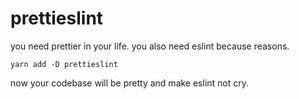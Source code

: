 # prettieslint

you need prettier in your life. you also need eslint because reasons.

```
yarn add -D prettieslint 
```

now your codebase will be pretty and make eslint not cry.
